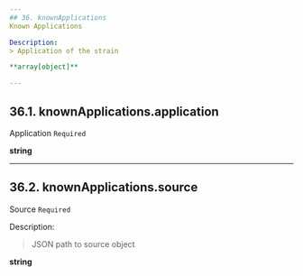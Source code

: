 ```yaml
---
## 36. knownApplications
Known Applications  

Description:
> Application of the strain  

**array[object]**

---
```

## 36.1. knownApplications.application
Application  `Required`

**string**

---
## 36.2. knownApplications.source
Source  `Required`

Description:
> JSON path to source object  

**string**
